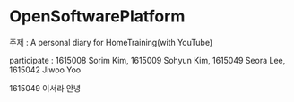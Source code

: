 # OpenSoftwarePlatform

주제 : A personal diary for HomeTraining(with YouTube)
<p>
participate : 1615008 Sorim Kim, 1615009 Sohyun Kim, 1615049 Seora Lee, 1615042 Jiwoo Yoo


1615049 이서라 안녕
